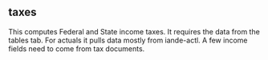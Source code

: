 ## taxes

This computes Federal and State income taxes. It requires the data from the tables tab.  For actuals it pulls data mostly from iande-actl.  A few income fields need to come from tax documents. 

